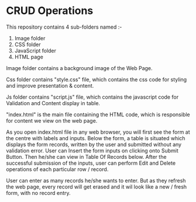 # CRUD Operations

This repository contains 4 sub-folders named :-
1. Image folder
2. CSS folder
3. JavaScript folder
4. HTML page


Image folder contains a background image of the Web Page.

Css folder contains "style.css" file, which contains the css code for styling and improve presentation & content.

Js folder contains "script.js" file, which contains the javascript code for Validation and Content display in table.

"index.html" is the main file containing the HTML code, which is responsible for content we view on the web page.

As you open index.html file in any web browser, you will first see the form at the centre with labels and inputs. Below the form, a table is situated which displays the form records, written by the user and submitted without any validation error.
User can Insert the form inputs on clicking onto Submit Button. Then he/she can view in Table Of Records below.
After the successful submission of the inputs, user can perform Edit and Delete operations of each particular row / record.

User can enter as many records he/she wants to enter. But as they refresh the web page, every record will get erased and it wil look like a new / fresh form, with no record entry.
